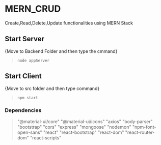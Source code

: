 # MERN_CRUD
Create,Read,Delete,Update functionalities using MERN Stack
## Start Server
{Move to Backend Folder and then type the cmmand}
> `node appServer`
## Start Client
{Move to src folder and then type command}
> `npm start`
### Dependencies
>  "@material-ui/core" 
>   "@material-ui/icons" 
>    "axios"
>    "body-parser" 
>    "bootstrap" 
>    "cors" 
>    "express" 
>    "mongoose" 
>    "nodemon" 
>    "npm-font-open-sans" 
>    "react" 
>    "react-bootstrap" 
>    "react-dom" 
>    "react-router-dom" 
>    "react-scripts" 
